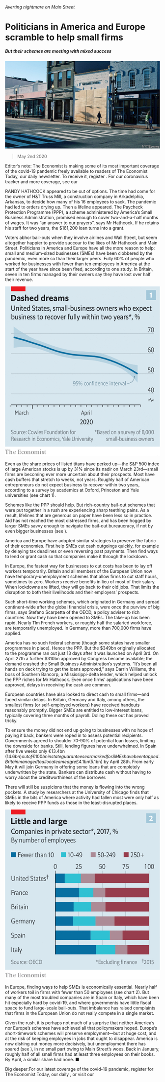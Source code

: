 ###### Averting nightmare on Main Street

# Politicians in America and Europe scramble to help small firms 

##### But their schemes are meeting with mixed success 

![image](images/20200502_FNP002_0.jpg) 

> May 2nd 2020 

Editor’s note: The Economist is making some of its most important coverage of the covid-19 pandemic freely available to readers of The Economist Today, our daily newsletter. To receive it, register . For our coronavirus tracker and more coverage, see our 

RANDY HATHCOCK appeared to be out of options. The time had come for the owner of H&amp;T Truss Mill, a construction company in Arkadelphia, Arkansas, to decide how many of his 16 employees to sack. The pandemic had led to orders drying up. Then a lifeline appeared. The Paycheck Protection Programme (PPP), a scheme administered by America’s Small Business Administration, promised enough to cover two-and-a-half months of wages. It was “an answer to our prayers”, says Mr Hathcock. If he retains his staff for two years, the $161,200 loan turns into a grant.

Voters abhor bail-outs when they involve airlines and Wall Street, but seem altogether happier to provide succour to the likes of Mr Hathcock and Main Street. Politicians in America and Europe have all the more reason to help: small and medium-sized businesses (SMEs) have been clobbered by the pandemic, even more so than their larger peers. Fully 60% of people who worked for businesses with fewer than ten employees in America at the start of the year have since been fired, according to one study. In Britain, seven in ten firms managed by their owners say they have lost over half their revenue.

![image](images/20200502_FNC381.png) 


Even as the share prices of listed titans have perked up—the S&amp;P 500 index of large American stocks is up by 31% since its nadir on March 23rd—small firms are becoming ever more uncertain about their prospects. Most have cash buffers that stretch to weeks, not years. Roughly half of American entrepreneurs do not expect business to recover within two years, according to a survey by academics at Oxford, Princeton and Yale universities (see chart 1).


Schemes like the PPP should help. But rich-country bail-out schemes that were put together in a rush are experiencing sharp teething pains. As a result, lifelines that are generous on paper have been less so in practice. Aid has not reached the most distressed firms, and has been hogged by larger SMEs savvy enough to navigate the bail-out bureaucracy, if not by even bigger businesses (see ).

America and Europe have adopted similar strategies to preserve the fabric of their economies. First help SMEs cut cash outgoings quickly, for example by delaying tax deadlines or even reversing past payments. Then find ways to lend or grant cash so that companies make it through the lockdown.

In Europe, the fastest way for businesses to cut costs has been to lay off workers temporarily. Britain and all members of the European Union now have temporary-unemployment schemes that allow firms to cut staff hours, sometimes to zero. Workers receive benefits in lieu of most of their salary. When lockdowns are lifted, they will go back to their old jobs. That limits the disruption to both their livelihoods and their employers’ prospects.

Such short-time working schemes, which originated in Germany and spread continent-wide after the global financial crisis, were once the purview of big firms, says Stefano Scarpetta of the OECD, a policy adviser to rich countries. Now they have been opened to SMEs. The take-up has been rapid. Nearly 11m French workers, or roughly half the salaried workforce, are temporarily unemployed. In Germany, more than 700,000 firms have applied.

America has no such federal scheme (though some states have smaller programmes in place). Hence the PPP. But the $349bn originally allocated to the programme ran out just 13 days after it was launched on April 3rd. On April 27th a further $310bn approved by Congress became available; the demand crashed the Small Business Administration’s systems. “It’s been all hands on deck trying to get the loans approved,” says Darrin Williams, the boss of Southern Bancorp, a Mississippi-delta lender, which helped unlock the PPP riches for Mr Hathcock. Even once firms’ applications have been approved, delays in receiving the cash are common.

European countries have also looked to direct cash to small firms—and faced similar delays. In Britain, Germany and Italy, among others, the smallest firms (or self-employed workers) have received handouts reasonably promptly. Bigger SMEs are entitled to low-interest loans, typically covering three months of payroll. Doling these out has proved tricky.

To ensure the money did not end up going to businesses with no hope of paying it back, bankers were roped in to assess potential recipients. Governments agreed to shoulder 70-90% of potential loan losses, limiting the downside for banks. Still, lending figures have underwhelmed. In Spain after five weeks only €13.4bn ($14.6bn) out of €100bn in state guarantees earmarked for SMEs have been tapped. Britain managed to allocate a meagre £4.1bn ($5.1bn) by April 28th. From early May it will join Germany in offering some loans that are completely underwritten by the state. Bankers can distribute cash without having to worry about the creditworthiness of the borrower.

There will still be suspicions that the money is flowing into the wrong pockets. A study by researchers at the University of Chicago finds that SMEs in the bits of America where activity had fallen most were only half as likely to receive PPP funds as those in the least-disrupted places.

![image](images/20200502_FNC391.png) 


In Europe, finding ways to help SMEs is economically essential. Nearly half of workers toil in firms with fewer than 50 employees (see chart 2). But many of the most troubled companies are in Spain or Italy, which have been hit especially hard by covid-19, and where governments have little fiscal space to fund large-scale bail-outs. That imbalance has raised complaints that firms in the European Union do not really compete in a single market.

Given the rush, it is perhaps not much of a surprise that neither America’s nor Europe’s schemes have achieved all that policymakers hoped. Europe’s short-timework schemes will preserve employment—but at huge cost, and at the risk of keeping employees in jobs that ought to disappear. America is now dishing out money more decisively, but unemployment there has soared (see ), in no small part owing to Main Street’s woes. Back in January, roughly half of all small firms had at least three employees on their books. By April, a similar share had none. ■

Dig deeper:For our latest coverage of the covid-19 pandemic, register for The Economist Today, our daily , or visit our 

